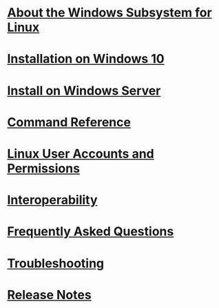 
# [About the Windows Subsystem for Linux](./about.md)
# [Installation on Windows 10](./install_guide.md)
# [Install on Windows Server](./install-on-server.md)
# [Command Reference](./reference.md)
# [Linux User Accounts and Permissions](./user_support.md)
# [Interoperability](./interop.md)
# [Frequently Asked Questions](./faq.md)
# [Troubleshooting](./troubleshooting.md)
# [Release Notes](./release_notes.md)
